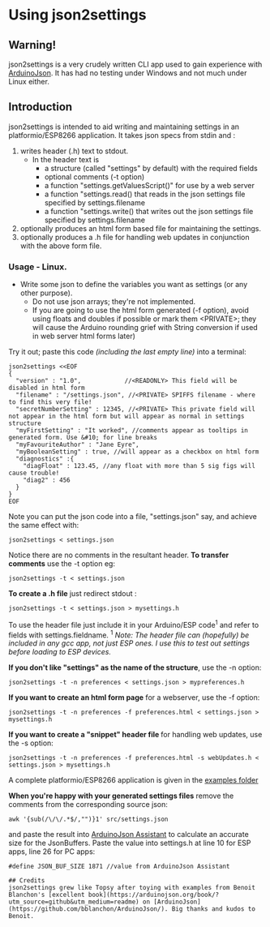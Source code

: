 # Using json2settings

## Warning!

json2settings is a very crudely written CLI app used to gain experience with [ArduinoJson](https://github.com/bblanchon/ArduinoJson/). It has had no testing under Windows and not much under Linux either.

## Introduction
json2settings is intended to aid writing and maintaining settings in an platformio/ESP8266 application. 
It takes json specs from stdin and :
1.  writes header (.h) text to stdout.
    - In the header text is 
      - a structure (called "settings" by default) with the required fields
      - optional comments (-t option)
      - a function "settings.getValuesScript()" for use by a web server
      - a function "settings.read() that reads in the json settings file specified by settings.filename
      - a function "settings.write() that writes out the json settings file specified by settings.filename
2.  optionally produces an html form based file for maintaining the settings.
3.  optionally produces a .h file for handling web updates in conjunction with the above form file.
### Usage - Linux.
- Write some json to define the variables you want as settings (or any other purpose).
  -  Do not use json arrays; they're not implemented.
  - If you are going to use the html form generated (-f option), avoid using floats and doubles if possible or mark them \<PRIVATE>; they will cause the Arduino rounding grief with String conversion if used in web server html forms later)

Try it out; paste this code <i>(including the last empty line)</i> into a terminal:
   
  ```
  json2settings <<EOF
  {
    "version" : "1.0",            //<READONLY> This field will be disabled in html form
    "filename" : "/settings.json", //<PRIVATE> SPIFFS filename - where to find this very file!
    "secretNumberSetting" : 12345, //<PRIVATE> This private field will not appear in the html form but will appear as normal in settings structure
    "myFirstSetting" : "It worked", //comments appear as tooltips in generated form. Use &#10; for line breaks
    "myFavouriteAuthor" : "Jane Eyre",
    "myBooleanSetting" : true, //will appear as a checkbox on html form
    "diagnostics" :{
      "diagFloat" : 123.45, //any float with more than 5 sig figs will cause trouble!
      "diag2" : 456
    }
  }
  EOF

  ```
Note you can put the json code into a file, "settings.json" say, and achieve the same effect with:
```
json2settings < settings.json
```

Notice there are no comments in the resultant header. <b>To transfer comments</b> use the -t option eg:
```
json2settings -t < settings.json
```
<b>To create a .h file</b> just redirect stdout :
```
json2settings -t < settings.json > mysettings.h
```
To use the header file just include it in your Arduino/ESP code<sup>1</sup> and refer to fields with settings.fieldname. 
<sup>1</sup> *Note: The header file can (hopefully) be included in any gcc app, not just ESP ones. I use this to test out settings before loading to ESP devices.*

<b>If you don't like "settings" as the name of the structure</b>, use the -n option:
```
json2settings -t -n preferences < settings.json > mypreferences.h
```

<b>If you want to create an html form page</b> for a webserver, use  the -f option:
```
json2settings -t -n preferences -f preferences.html < settings.json > mysettings.h
```
<b>If you want to create a "snippet" header file </b> for handling web updates, use  the -s option:
```
json2settings -t -n preferences -f preferences.html -s webUpdates.h < settings.json > mysettings.h
```
A complete platformio/ESP8266 application is given in the [examples folder](examples)

<b>When you're happy with your generated settings files</b> remove the comments from the corresponding source json:
```
awk '{sub(/\/\/.*$/,"")}1' src/settings.json
```
and paste the result into [ArduinoJson Assistant](https://arduinojson.org/v5/assistant/) to calculate an accurate size for the JsonBuffers. Paste the value into settings.h at line 10 for ESP apps, line 26 for PC apps:
```
#define JSON_BUF_SIZE 1871 //value from ArduinoJson Assistant

## Credits
json2settings grew like Topsy after toying with examples from Benoit Blanchon's [excellent book](https://arduinojson.org/book/?utm_source=github&utm_medium=readme) on [ArduinoJson](https://github.com/bblanchon/ArduinoJson/). Big thanks and kudos to Benoit.

